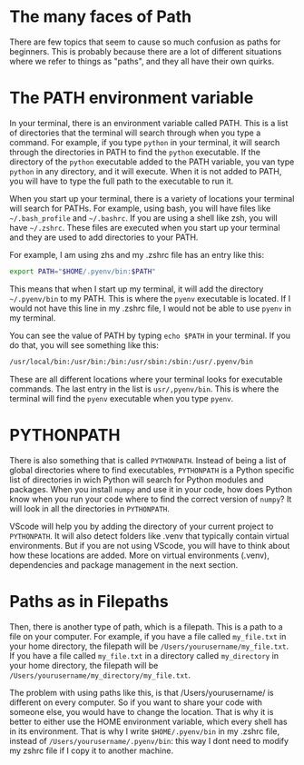 # The many faces of Path

There are few topics that seem to cause so much confusion as paths for beginners. This is probably because there are a lot of different situations where we refer to things as "paths", and they all have their own quirks.

# The PATH environment variable

In your terminal, there is an environment variable called PATH. This is a list of directories that the terminal will search through when you type a command. For example, if you type `python` in your terminal, it will search through the directories in PATH to find the `python` executable. If the directory of the `python` executable added to the PATH variable, you van type `python` in any directory, and it will execute. When it is not added to PATH, you will have to type the full path to the executable to run it.

When you start up your terminal, there is a variety of locations your terminal will search for PATHs. For example, using bash, you will have files like `~/.bash_profile` and `~/.bashrc`. If you are using a shell like zsh, you will have `~/.zshrc`. These files are executed when you start up your terminal and they are used to add directories to your PATH.

For example, I am using zhs and my .zshrc file has an entry like this:

```bash
export PATH="$HOME/.pyenv/bin:$PATH"
```

This means that when I start up my terminal, it will add the directory `~/.pyenv/bin` to my PATH. This is where the `pyenv` executable is located. If I would not have this line in my .zshrc file, I would not be able to use `pyenv` in my terminal.

You can see the value of PATH by typing `echo $PATH` in your terminal. If you do that, you will see something like this:

```bash
/usr/local/bin:/usr/bin:/bin:/usr/sbin:/sbin:/usr/.pyenv/bin
```

These are all different locations where your terminal looks for executable commands. The last entry in the list is `usr/,pyenv/bin`. This is where the terminal will find the `pyenv` executable when you type `pyenv`.

# PYTHONPATH

There is also something that is called  `PYTHONPATH`. Instead of being a list of global directories where to find executables, `PYTHONPATH` is a Python specific list of directories in wich Python will search for Python modules and packages. When you install `numpy` and use it in your code, how does Python know when you run your code where to find the correct version of `numpy`? It will look in all the directories in `PYTHONPATH`.

VScode will help you by adding the directory of your current project to `PYTHONPATH`. It will also detect folders like .venv that typically contain virtual environments. But if you are not using VScode, you will have to think about how these locations are added. More on virtual environments (.venv), dependencies and package management in the next section.

# Paths as in Filepaths

Then, there is another type of path, which is a filepath. This is a path to a file on your computer. For example, if you have a file called `my_file.txt` in your home directory, the filepath will be `/Users/yourusername/my_file.txt`. If you have a file called `my_file.txt` in a directory called `my_directory` in your home directory, the filepath will be `/Users/yourusername/my_directory/my_file.txt`.

The problem with using paths like this, is that /Users/yourusername/ is different on every computer. So if you want to share your code with someone else, you would have to change the location. That is why it is better to either use the HOME environment variable, which every shell has in its environment. That is why I write `$HOME/.pyenv/bin` in my .zshrc file, instead of `/Users/yourusername/.pyenv/bin`: this way I dont need to modify my zshrc file if I copy it to another machine.
